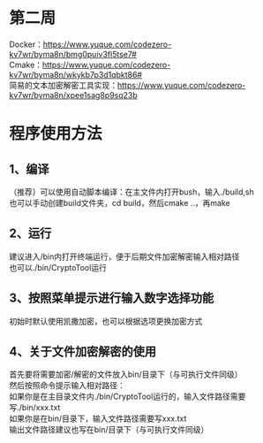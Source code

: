# 第二周  
Docker：https://www.yuque.com/codezero-kv7wr/byma8n/bmg0puiv3fl5tse7#  
Cmake：https://www.yuque.com/codezero-kv7wr/byma8n/wkykb7p3d1qbkt86#  
简易的文本加密解密工具实现：https://www.yuque.com/codezero-kv7wr/byma8n/xpee1sag8p9sq23b  

# 程序使用方法  
## 1、编译  
（推荐）可以使用自动脚本编译：在主文件内打开bush，输入./build,sh  
也可以手动创建build文件夹，cd build，然后cmake ..，再make  
## 2、运行
建议进入/bin内打开终端运行，便于后期文件加密解密输入相对路径  
也可以./bin/CryptoTool运行  
## 3、按照菜单提示进行输入数字选择功能  
初始时默认使用凯撒加密，也可以根据选项更换加密方式  
## 4、关于文件加密解密的使用  
首先要将需要加密/解密的文件放入bin/目录下（与可执行文件同级）  
然后按照命令提示输入相对路径：  
如果你是在主目录文件内./bin/CryptoTool运行的，输入文件路径需要写./bin/xxx.txt  
如果你是在bin/目录下，输入文件路径需要写xxx.txt  
输出文件路径建议也写在bin/目录下（与可执行文件同级）
